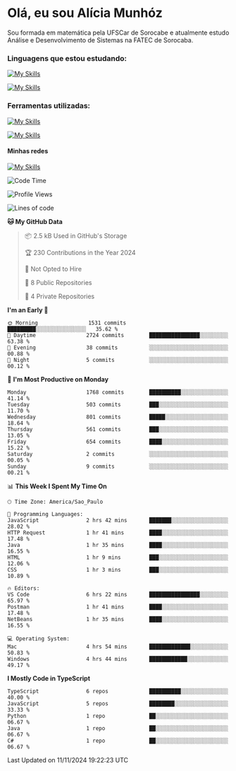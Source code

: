 # Olá, eu sou Alícia Munhóz

<p>Sou formada em matemática pela UFSCar de Sorocabe e atualmente estudo Análise e Desenvolvimento de Sistemas na FATEC de Sorocaba.</p>

### Linguagens que estou estudando:

[![My Skills](https://skillicons.dev/icons?i=js,ts,html,css)](https://skillicons.dev)


[![My Skills](https://skillicons.dev/icons?i=nodejs,java,py,latex)](https://skillicons.dev)

### Ferramentas utilizadas:

[![My Skills](https://skillicons.dev/icons?i=vscode,discord,figma,git)](https://skillicons.dev)

[![My Skills](https://skillicons.dev/icons?i=github,gmail,mongodb,sublime)](https://skillicons.dev)

#### Minhas redes
[![My Skills](https://skillicons.dev/icons?i=linkedin)](https://www.linkedin.com/in/aliciamunhozfrancodecamargo/)

<!--START_SECTION:waka-->
![Code Time](http://img.shields.io/badge/Code%20Time-154%20hrs%2037%20mins-blue)

![Profile Views](http://img.shields.io/badge/Profile%20Views-0-blue)

![Lines of code](https://img.shields.io/badge/From%20Hello%20World%20I%27ve%20Written-5.9%20million%20lines%20of%20code-blue)

**🐱 My GitHub Data** 

> 📦 2.5 kB Used in GitHub's Storage 
 > 
> 🏆 230 Contributions in the Year 2024
 > 
> 🚫 Not Opted to Hire
 > 
> 📜 8 Public Repositories 
 > 
> 🔑 4 Private Repositories 
 > 
**I'm an Early 🐤** 

```text
🌞 Morning                1531 commits        █████████░░░░░░░░░░░░░░░░   35.62 % 
🌆 Daytime                2724 commits        ████████████████░░░░░░░░░   63.38 % 
🌃 Evening                38 commits          ░░░░░░░░░░░░░░░░░░░░░░░░░   00.88 % 
🌙 Night                  5 commits           ░░░░░░░░░░░░░░░░░░░░░░░░░   00.12 % 
```
📅 **I'm Most Productive on Monday** 

```text
Monday                   1768 commits        ██████████░░░░░░░░░░░░░░░   41.14 % 
Tuesday                  503 commits         ███░░░░░░░░░░░░░░░░░░░░░░   11.70 % 
Wednesday                801 commits         █████░░░░░░░░░░░░░░░░░░░░   18.64 % 
Thursday                 561 commits         ███░░░░░░░░░░░░░░░░░░░░░░   13.05 % 
Friday                   654 commits         ████░░░░░░░░░░░░░░░░░░░░░   15.22 % 
Saturday                 2 commits           ░░░░░░░░░░░░░░░░░░░░░░░░░   00.05 % 
Sunday                   9 commits           ░░░░░░░░░░░░░░░░░░░░░░░░░   00.21 % 
```


📊 **This Week I Spent My Time On** 

```text
🕑︎ Time Zone: America/Sao_Paulo

💬 Programming Languages: 
JavaScript               2 hrs 42 mins       ███████░░░░░░░░░░░░░░░░░░   28.02 % 
HTTP Request             1 hr 41 mins        ████░░░░░░░░░░░░░░░░░░░░░   17.48 % 
Java                     1 hr 35 mins        ████░░░░░░░░░░░░░░░░░░░░░   16.55 % 
HTML                     1 hr 9 mins         ███░░░░░░░░░░░░░░░░░░░░░░   12.06 % 
CSS                      1 hr 3 mins         ███░░░░░░░░░░░░░░░░░░░░░░   10.89 % 

🔥 Editors: 
VS Code                  6 hrs 22 mins       ████████████████░░░░░░░░░   65.97 % 
Postman                  1 hr 41 mins        ████░░░░░░░░░░░░░░░░░░░░░   17.48 % 
NetBeans                 1 hr 35 mins        ████░░░░░░░░░░░░░░░░░░░░░   16.55 % 

💻 Operating System: 
Mac                      4 hrs 54 mins       █████████████░░░░░░░░░░░░   50.83 % 
Windows                  4 hrs 44 mins       ████████████░░░░░░░░░░░░░   49.17 % 
```

**I Mostly Code in TypeScript** 

```text
TypeScript               6 repos             ██████████░░░░░░░░░░░░░░░   40.00 % 
JavaScript               5 repos             ████████░░░░░░░░░░░░░░░░░   33.33 % 
Python                   1 repo              ██░░░░░░░░░░░░░░░░░░░░░░░   06.67 % 
Java                     1 repo              ██░░░░░░░░░░░░░░░░░░░░░░░   06.67 % 
C#                       1 repo              ██░░░░░░░░░░░░░░░░░░░░░░░   06.67 % 
```




 Last Updated on 11/11/2024 19:22:23 UTC
<!--END_SECTION:waka-->
